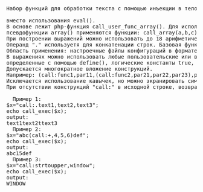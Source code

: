 <pre>
Набор функций для обработки текста с помощью инъекции в тело текста произвольных выражений <br/>
вместо использования eval().
В основе лежит php-функция call_user_func_array(). Для использования массивов в вычислениях вместо
псевдофункции array() применяются функции: call_array(a,b,c) и call_aray_para(key1,val1,key2,val2). 
При построении выражений можно использовать до 18 арифметических или логических операндов. 
Операнд "." используетя для конкатенации строк. Базовая функция : call_exec(string).
Область применения: настроечные файлы конфигураций в формате txt,json,xml. 
В выражениях можно использовать любые пользовательские или встроенные функции, константы, 
определенные с помощью define(), логические константы true, false. 
Допускается многократное вложение конструкций. 
Например: (call:func1,par11,(call:func2,par21,par22,par23),par13).
Исключается использование кавычек, но можно экранировать символы запятой и круглых скобок.
При отсутствии конструкций "call:" в исходной строке, возвращается необработанная строка.

  Пример 1:
$x="call:.text1,text2,text3";
echo call_exec($x);
output:
text1text2ttext3
  Пример 2:
$x="abc(call:+,4,5,6)def";
echo call_exec($x);
output:
abc15def
  Пример 3:
$x="call:strtoupper,window";
echo call_exec($x);
output:
WINDOW
</pre>
